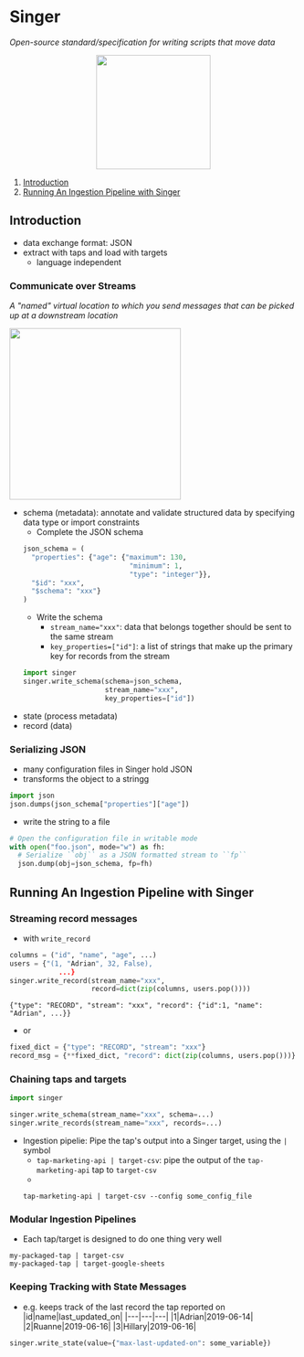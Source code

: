 # Singer
_Open-source standard/specification for writing scripts that move data_

<p align="center">
  <img src="https://images.ctfassets.net/fi0zmnwlsnja/34ci8cjJN1evEENDyxD5hT/2cc4bc14208d7916f14b8c0ab959d6df/singer_logo.png?w=636&h=272&q=50&fit=fill" height="200px">
</p>

1. [Introduction](#introduction)
2. [Running An Ingestion Pipeline with Singer](#running-an-ingestion-pipeline-with-singer)

## Introduction
- data exchange format: JSON
- extract with taps and load with targets
  - language independent
### Communicate over Streams
_A "named" virtual location to which you send messages that can be picked up at a downstream location_

<img src="https://assets.datacamp.com/production/repositories/4724/datasets/f8d3f4cb1e70bc022d9a592c5dcfafc44d29efdb/singer_tap_target_full.png" height="300px">
  
- schema (metadata): annotate and validate structured data by specifying data type or import constraints
  - Complete the JSON schema
  ```python
  json_schema = (
    "properties": {"age": {"maximum": 130,
                            "minimum": 1,
                            "type": "integer"}},
    "$id": "xxx",
    "$schema": "xxx"}
  )
  ```
  - Write the schema
    - `stream_name="xxx"`: data that belongs together should be sent to the same stream
    - `key_properties=["id"]`: a list of strings that make up the primary key for records from the stream
  ```python
  import singer
  singer.write_schema(schema=json_schema,
                      stream_name="xxx",   
                      key_properties=["id"])
  ```
- state (process metadata)
- record (data)

### Serializing JSON
- many configuration files in Singer hold JSON
- transforms the object to a stringg
```python
import json
json.dumps(json_schema["properties"]["age"])
```
- write the string to a file
```python
# Open the configuration file in writable mode
with open("foo.json", mode="w") as fh:
  # Serialize ``obj`` as a JSON formatted stream to ``fp``
  json.dump(obj=json_schema, fp=fh)
```

## Running An Ingestion Pipeline with Singer
### Streaming record messages
- with `write_record`
```python
columns = ("id", "name", "age", ...)
users = {"(1, "Adrian", 32, False),
            ...}
singer.write_record(stream_name="xxx",
                    record=dict(zip(columns, users.pop())))
```
```shell
{"type": "RECORD", "stream": "xxx", "record": {"id":1, "name": "Adrian", ...}}
```
- or
```python
fixed_dict = {"type": "RECORD", "stream": "xxx"}
record_msg = {**fixed_dict, "record": dict(zip(columns, users.pop()))}
```
### Chaining taps and targets
```python
import singer

singer.write_schema(stream_name="xxx", schema=...)
singer.write_records(stream_name="xxx", records=...)
```
- Ingestion pipelie: Pipe the tap's output into a Singer target, using the `|` symbol
  - `tap-marketing-api | target-csv`: pipe the output of the `tap-marketing-api` tap to `target-csv`
  - 
  ```shell
  tap-marketing-api | target-csv --config some_config_file
  ```
  
### Modular Ingestion Pipelines
- Each tap/target is designed to do one thing very well
```shell
my-packaged-tap | target-csv
my-packaged-tap | target-google-sheets
```

### Keeping Tracking with State Messages
- e.g. keeps track of the last record the tap reported on
|id|name|last_updated_on|
|---|---|---|
|1|Adrian|2019-06-14|
|2|Ruanne|2019-06-16|
|3|Hillary|2019-06-16|

```python
singer.write_state(value={"max-last-updated-on": some_variable}) 
```

